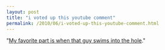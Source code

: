 ```yaml
---
layout: post
title: "i voted up this youtube comment"
permalink: /2010/06/i-voted-up-this-youtube-comment.html
---
```


<p>"<a href="http://www.youtube.com/watch?v=uQITWbAaDx0">My favorite part is when that guy swims into the hole</a>." </p>



